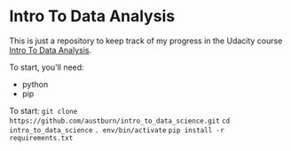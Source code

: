 # Intro To Data Analysis
This is just a repository to keep track of my progress in the Udacity course [Intro To Data Analysis](https://www.udacity.com/course/ud359).

To start, you'll need:
* python
* pip

To start:
```git clone https://github.com/austburn/intro_to_data_science.git```
```cd intro_to_data_science```
```. env/bin/activate```
```pip install -r requirements.txt```
